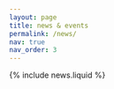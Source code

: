 ```yaml
---
layout: page
title: news & events
permalink: /news/
nav: true
nav_order: 3
---
```


{% include news.liquid %}
